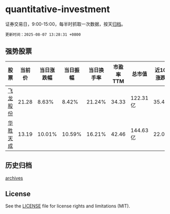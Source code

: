 # quantitative-investment

证券交易日，9:00-15:00，每半时抓取一次数据，按天[归档](archives)。

`更新时间：2025-08-07 13:28:31 +0800`

## 强势股票

|股票|当前价|当日涨跌幅|当日振幅|当日换手率|市盈率TTM|总市值|近10日涨跌幅|
|----|----|----|----|----|----|----|----|
|[飞龙股份](https://xueqiu.com/S/SZ002536)|21.28|8.63%|8.42%|21.24%|34.33|122.31亿|35.46%|
|[华胜天成](https://xueqiu.com/S/SH600410)|13.19|10.01%|10.59%|16.21%|42.46|144.63亿|22.02%|

## 历史归档

[archives](archives)

## License

See the [LICENSE](LICENSE) file for license rights and limitations (MIT).